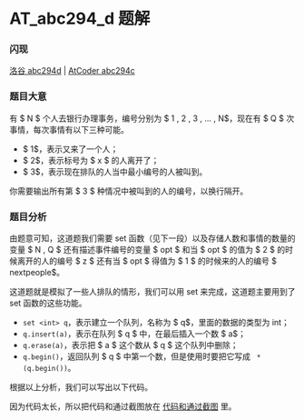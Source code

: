 # AT_abc294_d 题解

### 闪现
[洛谷 abc294d](https://www.luogu.com.cn/problem/AT_abc294_d) | [AtCoder abc294c](https://atcoder.jp/contests/abc294/tasks/abc294_d)

### 题目大意

有 $ N $ 个人去银行办理事务，编号分别为 $ 1 , 2 , 3 , ... , N$，现在有 $ Q $ 次事情，每次事情有以下三种可能。

+ $ 1$，表示又来了一个人；
+ $ 2$，表示标号为 $ x $ 的人离开了；
+ $ 3$，表示现在排队的人当中最小编号的人被叫到。

你需要输出所有第 $ 3 $ 种情况中被叫到的人的编号，以换行隔开。

### 题目分析

由题意可知，这道题我们需要 set 函数（见下一段）以及存储人数和事情的数量的变量 $ N , Q $ 还有描述事件编号的变量 $ opt $ 和当 $ opt $ 的值为 $ 2 $ 的时候离开的人的编号 $ z $ 还有当 $ opt $ 得值为 $ 1 $ 的时候来的人的编号 $ nextpeople$。

这道题就是模拟了一些人排队的情形，我们可以用 set 来完成，这道题主要用到了 set 函数的这些功能。

+ ``` set <int> q ```，表示建立一个队列，名称为 $ q$，里面的数据的类型为 int；
+ ``` q.insert(a) ```，表示在队列 $ q $ 中，在最后插入一个数 $ a$；
+ ``` q.erase(a) ```，表示把 $ a $ 这个数从 $ q $ 这个队列中删除；
+ ``` q.begin() ```，返回队列 $ q $ 中第一个数，但是使用时要把它写成 ``` * (q.begin())```。

根据以上分析，我们可以写出以下代码。

因为代码太长，所以把代码和通过截图放在 [代码和通过截图](https://www.luogu.com.cn/paste/nprygjzo) 里。